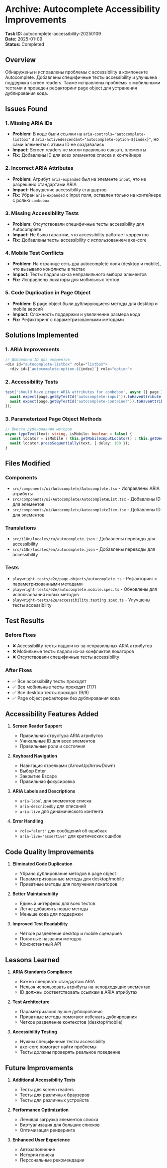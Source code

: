 # Archive: Autocomplete Accessibility Improvements

**Task ID:** autocomplete-accessibility-20250109  
**Date:** 2025-01-09  
**Status:** Completed  

## Overview

Обнаружены и исправлены проблемы с accessibility в компоненте Autocomplete. Добавлены специфичные тесты accessibility и улучшена поддержка screen readers. Также исправлены проблемы с мобильными тестами и проведен рефакторинг page object для устранения дублирования кода.

## Issues Found

### 1. Missing ARIA IDs
- **Problem:** В коде были ссылки на `aria-controls="autocomplete-listbox"` и `aria-activedescendant="autocomplete-option-${index}"`, но сами элементы с этими ID не создавались
- **Impact:** Screen readers не могли правильно связать элементы
- **Fix:** Добавлены ID для всех элементов списка и контейнера

### 2. Incorrect ARIA Attributes
- **Problem:** Атрибут `aria-expanded` был на элементе `input`, что не разрешено стандартами ARIA
- **Impact:** Нарушение accessibility стандартов
- **Fix:** Убран `aria-expanded` с input поля, оставлен только на контейнере с ролью `combobox`

### 3. Missing Accessibility Tests
- **Problem:** Отсутствовали специфичные тесты accessibility для Autocomplete
- **Impact:** Не было гарантии, что accessibility работает корректно
- **Fix:** Добавлены тесты accessibility с использованием axe-core

### 4. Mobile Test Conflicts
- **Problem:** На странице есть два autocomplete поля (desktop и mobile), что вызывало конфликты в тестах
- **Impact:** Тесты падали из-за неправильного выбора элементов
- **Fix:** Исправлены локаторы для мобильных тестов

### 5. Code Duplication in Page Object
- **Problem:** В page object были дублирующиеся методы для desktop и mobile версий
- **Impact:** Сложность поддержки и увеличение размера кода
- **Fix:** Рефакторинг с параметризованными методами

## Solutions Implemented

### 1. ARIA Improvements
```typescript
// Добавлены ID для элементов
<div id="autocomplete-listbox" role="listbox">
  <div id={`autocomplete-option-${index}`} role="option">
```

### 2. Accessibility Tests
```typescript
test('should have proper ARIA attributes for combobox', async ({ page }) => {
  await expect(page.getByTestId('autocomplete-input')).toHaveAttribute('role', 'textbox');
  await expect(page.getByTestId('autocomplete-container')).toHaveAttribute('role', 'combobox');
});
```

### 3. Parameterized Page Object Methods
```typescript
// Вместо дублирования методов
async typeText(text: string, isMobile: boolean = false) {
  const locator = isMobile ? this.getMobileInputLocator() : this.getDesktopInputLocator();
  await locator.pressSequentially(text, { delay: 100 });
}
```

## Files Modified

### Components
- `src/components/ui/Autocomplete/Autocomplete.tsx` - Исправлены ARIA атрибуты
- `src/components/ui/Autocomplete/AutocompleteList.tsx` - Добавлены ID для элементов
- `src/components/ui/Autocomplete/AutocompleteItem.tsx` - Добавлены ID для элементов

### Translations
- `src/i18n/locales/ru/autocomplete.json` - Добавлены переводы для accessibility
- `src/i18n/locales/en/autocomplete.json` - Добавлены переводы для accessibility

### Tests
- `playwright-tests/e2e/page-objects/autocomplete.ts` - Рефакторинг с параметризованными методами
- `playwright-tests/e2e/autocomplete.mobile.spec.ts` - Обновлены для использования новых методов
- `playwright-tests/e2e/accessibility.testing.spec.ts` - Улучшены тесты accessibility

## Test Results

### Before Fixes
- ❌ Accessibility тесты падали из-за неправильных ARIA атрибутов
- ❌ Мобильные тесты падали из-за конфликтов локаторов
- ❌ Отсутствовали специфичные тесты accessibility

### After Fixes
- ✅ Все accessibility тесты проходят
- ✅ Все мобильные тесты проходят (7/7)
- ✅ Все desktop тесты проходят (9/9)
- ✅ Page object рефакторен без дублирования кода

## Accessibility Features Added

1. **Screen Reader Support**
   - Правильная структура ARIA атрибутов
   - Уникальные ID для всех элементов
   - Правильные роли и состояния

2. **Keyboard Navigation**
   - Навигация стрелками (ArrowUp/ArrowDown)
   - Выбор Enter
   - Закрытие Escape
   - Правильная фокусировка

3. **ARIA Labels and Descriptions**
   - `aria-label` для элементов списка
   - `aria-describedby` для описаний
   - `aria-live` для динамического контента

4. **Error Handling**
   - `role="alert"` для сообщений об ошибках
   - `aria-live="assertive"` для критических ошибок

## Code Quality Improvements

1. **Eliminated Code Duplication**
   - Убрано дублирование методов в page object
   - Параметризованные методы для desktop/mobile
   - Приватные методы для получения локаторов

2. **Better Maintainability**
   - Единый интерфейс для всех тестов
   - Легче добавлять новые методы
   - Меньше кода для поддержки

3. **Improved Test Readability**
   - Четкое разделение desktop и mobile сценариев
   - Понятные названия методов
   - Консистентный API

## Lessons Learned

1. **ARIA Standards Compliance**
   - Важно следовать стандартам ARIA
   - Нельзя использовать атрибуты на неподходящих элементах
   - ID должны соответствовать ссылкам в ARIA атрибутах

2. **Test Architecture**
   - Параметризация лучше дублирования
   - Приватные методы помогают избежать дублирования
   - Четкое разделение контекстов (desktop/mobile)

3. **Accessibility Testing**
   - Нужны специфичные тесты accessibility
   - axe-core помогает найти проблемы
   - Тесты должны проверять реальное поведение

## Future Improvements

1. **Additional Accessibility Tests**
   - Тесты для screen readers
   - Тесты для различных браузеров
   - Тесты для различных устройств

2. **Performance Optimization**
   - Ленивая загрузка элементов списка
   - Виртуализация для больших списков
   - Оптимизация рендеринга

3. **Enhanced User Experience**
   - Автозаполнение
   - История поиска
   - Персональные рекомендации
